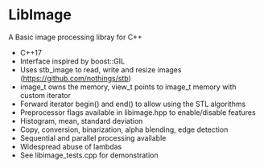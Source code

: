 # LibImage
A Basic image processing libray for C++

* C++17
* Interface inspired by boost::GIL
* Uses stb_image to read, write and resize images (https://github.com/nothings/stb)
* image_t owns the memory, view_t points to image_t memory with custom iterator
* Forward iterator begin() and end() to allow using the STL algorithms
* Preprocessor flags available in libimage.hpp to enable/disable features
* Histogram, mean, standard deviation
* Copy, conversion, binarization, alpha blending, edge detection
* Sequential and parallel processing available
* Widespread abuse of lambdas
* See libimage_tests.cpp for demonstration
